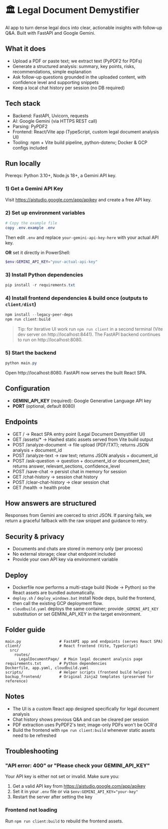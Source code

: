 # 🏛️ Legal Document Demystifier

AI app to turn dense legal docs into clear, actionable insights with follow‑up Q&A. Built with FastAPI and Google Gemini.

## What it does
- Upload a PDF or paste text; we extract text (PyPDF2 for PDFs)
- Generate a structured analysis: summary, key points, risks, recommendations, simple explanation
- Ask follow-up questions grounded in the uploaded content, with confidence level and supporting snippets
- Keep a local chat history per session (no DB required)

## Tech stack
- Backend: FastAPI, Uvicorn, requests
- AI: Google Gemini (via HTTPS REST call)
- Parsing: PyPDF2
- Frontend: React/Vite app (TypeScript, custom legal document analysis UI)
- Tooling: npm + Vite build pipeline, python-dotenv; Docker & GCP configs included

## Run locally
Prereqs: Python 3.10+, Node.js 18+, a Gemini API key.

### 1) Get a Gemini API Key
Visit https://aistudio.google.com/app/apikey and create a free API key.

### 2) Set up environment variables
```powershell
# Copy the example file
copy .env.example .env
```
Then edit `.env` and replace `your-gemini-api-key-here` with your actual API key.

**OR** set it directly in PowerShell:
```powershell
$env:GEMINI_API_KEY="your-actual-api-key"
```

### 3) Install Python dependencies
```powershell
pip install -r requirements.txt
```

### 4) Install frontend dependencies & build once (outputs to `client/dist`)
```powershell
npm install --legacy-peer-deps
npm run client:build
```

> Tip: for iterative UI work run `npm run client` in a second terminal (Vite dev server on http://localhost:8441). The FastAPI backend continues to run on http://localhost:8080.

### 5) Start the backend
```powershell
python main.py
```

Open http://localhost:8080. FastAPI now serves the built React SPA.

## Configuration
- **GEMINI_API_KEY** (required): Google Generative Language API key
- **PORT** (optional, default 8080)

## Endpoints
- GET /               → React SPA entry point (Legal Document Demystifier UI)
- GET /assets/*       → Hashed static assets served from Vite build output
- POST /analyze-document  → file upload (PDF/TXT); returns JSON analysis + document_id
- POST /analyze-text      → raw text; returns JSON analysis + document_id
- POST /ask-question      → question + document_id or document_text; returns answer, relevant_sections, confidence_level
- POST /save-chat         → persist chat in memory for session
- GET /chat-history       → session chat history
- POST /clear-chat-history → clear session chat
- GET /health             → health probe

## How answers are structured
Responses from Gemini are coerced to strict JSON. If parsing fails, we return a graceful fallback with the raw snippet and guidance to retry.

## Security & privacy
- Documents and chats are stored in memory only (per process)
- No external storage; clear chat endpoint included
- Provide your own API key via environment variable

## Deploy
- Dockerfile now performs a multi-stage build (Node → Python) so the React assets are bundled automatically.
- `deploy.sh` / `deploy_windows.bat` install Node deps, build the frontend, then call the existing GCP deployment flow.
- `cloudbuild.yaml` deploys the same container; provide `_GEMINI_API_KEY` substitution or set GEMINI_API_KEY in the target environment.

## Folder guide
```
main.py                 # FastAPI app and endpoints (serves React SPA)
client/                 # React frontend (Vite, TypeScript)
  src/
    routes/
      LegalDocumentPage/  # Main legal document analysis page
requirements.txt        # Python dependencies
Dockerfile, app.yaml, cloudbuild.yaml
scripts/                # Helper scripts (frontend build helpers)
backup_frontend/        # Original Jinja2 templates (preserved for reference)
```

## Notes
- The UI is a custom React app designed specifically for legal document analysis
- Chat history shows previous Q&A and can be cleared per session
- PDF extraction uses PyPDF2's text; image-only PDFs won't be OCR'd
- Build the frontend with `npm run client:build` whenever static assets need to be refreshed

## Troubleshooting

### "API error: 400" or "Please check your GEMINI_API_KEY"
Your API key is either not set or invalid. Make sure you:
1. Get a valid API key from https://aistudio.google.com/app/apikey
2. Set it in your `.env` file or via `$env:GEMINI_API_KEY="your-key"`
3. Restart the server after setting the key

### Frontend not loading
Run `npm run client:build` to rebuild the frontend assets.
